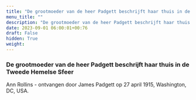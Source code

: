 ```yaml
---
title: "De grootmoeder van de heer Padgett beschrijft haar thuis in de Tweede Hemelse Sfeer"
menu_title: ""
description: "De grootmoeder van de heer Padgett beschrijft haar thuis in de Tweede Hemelse Sfeer"
date: 2023-09-01 06:00:01+00:76
draft: False
hidden: True
weight:
---
```

### De grootmoeder van de heer Padgett beschrijft haar thuis in de Tweede Hemelse Sfeer

Ann Rollins - ontvangen door James Padgett op 27 april 1915, Washington, DC, USA.
